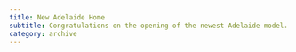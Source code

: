 ```yaml
---
title: New Adelaide Home
subtitle: Congratulations on the opening of the newest Adelaide model. Special thanks to the Design Studio Team and Frank Machado for your hard work and dedication!
category: archive
---
```


